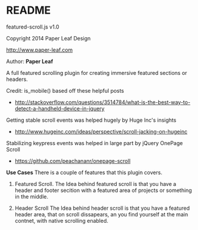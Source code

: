 # README #
featured-scroll.js v1.0

Copyright 2014 Paper Leaf Design

http://www.paper-leaf.com

Author: **Paper Leaf**

A full featured scrolling plugin for creating immersive featured sections or headers.


Credit: 
is_mobile() based off these helpful posts

- http://stackoverflow.com/questions/3514784/what-is-the-best-way-to-detect-a-handheld-device-in-jquery

Getting stable scroll events was helped hugely by Huge Inc's insights

- http://www.hugeinc.com/ideas/perspective/scroll-jacking-on-hugeinc

Stabilizing keypress events was helped in large part by jQuery OnePage Scroll

- https://github.com/peachananr/onepage-scroll

**Use Cases**
There is a couple of features that this plugin covers.

1. Featured Scroll.
The Idea behind featured scroll is that you have a header and footer secition with a featured area of projects or something in the middle. 

2. Header Scroll
The Idea behind header scroll is that you have a featured header area, that on scroll dissapears, an you find yourself at the main contnet, with native scrolling enabled.
